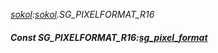 _[sokol](../../modules/sokol/sokol-module.md):[sokol](../../modules/sokol/sokol-module.md).SG\_PIXELFORMAT\_R16_
##### Const SG\_PIXELFORMAT\_R16:[sg_pixel_format](../../modules/sokol/sokol-sg_pixel_format.md)
